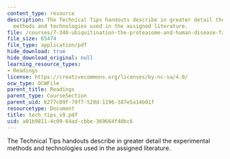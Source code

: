 ```yaml
---
content_type: resource
description: The Technical Tips handouts describe in greater detail the experimental
  methods and technologies used in the assigned literature.
file: /courses/7-340-ubiquitination-the-proteasome-and-human-disease-fall-2004/a01b98114c0964adcbbe369664f40bc6_tech_tips_s9.pdf
file_size: 65474
file_type: application/pdf
hide_download: true
hide_download_original: null
learning_resource_types:
- Readings
license: https://creativecommons.org/licenses/by-nc-sa/4.0/
ocw_type: OCWFile
parent_title: Readings
parent_type: CourseSection
parent_uid: b277c09f-79f7-528d-1196-387e5a14b01f
resourcetype: Document
title: tech_tips_s9.pdf
uid: a01b9811-4c09-64ad-cbbe-369664f40bc6
---
```

The Technical Tips handouts describe in greater detail the experimental methods and technologies used in the assigned literature.